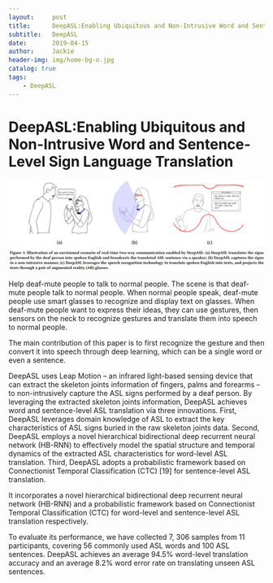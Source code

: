 ```yaml
---
layout:     post
title:      DeepASL:Enabling Ubiquitous and Non-Intrusive Word and Sentence-Level Sign Language Translation
subtitle:   DeepASL
date:       2019-04-15
author:     Jackie
header-img: img/home-bg-o.jpg
catalog: true
tags:
    - DeepASL
---
```


# DeepASL:Enabling Ubiquitous and Non-Intrusive Word and Sentence-Level Sign Language Translation

![](https://raw.githubusercontent.com/a416485164/a416485164.github.io/master/img/DeepASL.jpg)

Help deaf-mute people to talk to normal people. The scene is that deaf-mute people talk to normal people. When normal people speak, deaf-mute people use smart glasses to recognize and display text on glasses. When deaf-mute people want to express their ideas, they can use gestures, then sensors on the neck to recognize gestures and translate them into speech to normal people.

The main contribution of this paper is to first recognize the gesture and then convert it into speech through deep learning, which can be a single word or even a sentence.

DeepASL uses Leap Motion – an infrared light-based sensing device that can extract the skeleton joints information of fingers, palms and forearms – to non-intrusively capture the ASL signs performed by a deaf person. 
By leveraging the extracted skeleton joints information, DeepASL achieves word and sentence-level ASL translation via three innovations. First, DeepASL leverages domain knowledge of ASL to extract the key characteristics of ASL signs buried in the raw skeleton joints data. Second, DeepASL employs a novel hierarchical bidirectional deep recurrent neural network (HB-RNN) to effectively model the spatial structure and temporal dynamics of the extracted ASL characteristics for word-level ASL translation. Third, DeepASL adopts a probabilistic framework based on Connectionist Temporal Classification (CTC) [19] for sentence-level ASL translation. 

It incorporates a novel hierarchical bidirectional deep recurrent neural network (HB-RNN) and a probabilistic framework based on Connectionist Temporal Classification (CTC) for word-level and sentence-level ASL translation respectively. 

To evaluate its performance, we have collected 7, 306 samples from 11 participants, covering 56 commonly used ASL words and 100 ASL sentences. DeepASL achieves an average 94.5% word-level translation accuracy and an average 8.2% word error rate on translating unseen ASL sentences.
